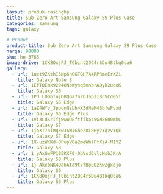 ```yaml
---
layout: produk-casinghp
title: Sub Zero Art Samsung Galaxy S9 Plus Case
categories: samsung
tags: galaxy

# Produk
product-title: Sub Zero Art Samsung Galaxy S9 Plus Case
harga: 90000
sku: hn-3765
image-drive: 1CK8OxjFJ_TCbint2OC4r6Du48tkq0ca6
gallery:
  - url: 1uet9ZKthI5Np6nGGTGH7A4RPRmeErXZi
    title: Galaxy Note 8
  - url: 1EfTQEmk9294ONoWysq5mnbrAQyk2uqoK
    title: Galaxy S6
  - url: 1Pd_LDGbIujDBQGa7nrbJ6pII8nVCdG5T
    title: Galaxy S6 Edge
  - url: 1aZ4WYv_3pponNsLh4X3dNeM46bfwPvxd
    title: Galaxy S6 Edge Plus
  - url: 1Vi3LdSrIfj0wWUEftfikpz5GN8G00mkC
    title: Galaxy S7
  - url: 1jaXT7nIMqkwJAWJGhe28I8Hy2YqzvYQE
    title: Galaxy S7 Edge
  - url: 1X-uzWKKd-OPupV0a2meWmlPfXsA-M1YZ
    title: Galaxy S8
  - url: 1_yAxGwFP105KKF0-0bVsdOvlzMsbJKrA
    title: Galaxy S8 Plus
  - url: 1j-AkebNK4Oa6Ata9t7fBpEOzKwZgxojo
    title: Galaxy S9
  - url: 1CK8OxjFJ_TCbint2OC4r6Du48tkq0ca6
    title: Galaxy S9 Plus
---
```

